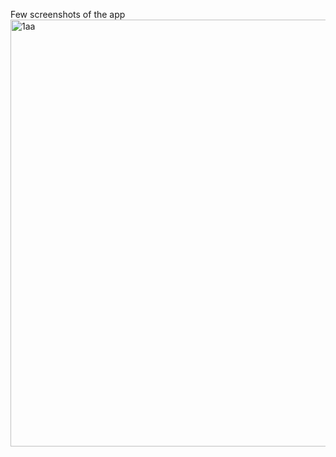 Few screenshots of the app
<img width="683" alt="1aa" src="https://github.com/user-attachments/assets/a2ae07f0-f4e8-4edb-8dcc-092a8c088448">
